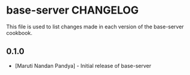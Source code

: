 base-server CHANGELOG
=====================

This file is used to list changes made in each version of the base-server cookbook.

0.1.0
-----
- [Maruti Nandan Pandya] - Initial release of base-server

